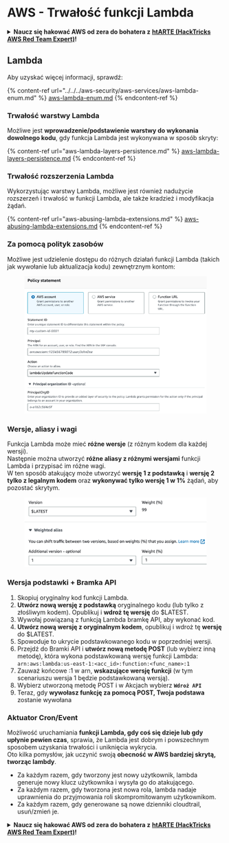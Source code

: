 # AWS - Trwałość funkcji Lambda

<details>

<summary><strong>Naucz się hakować AWS od zera do bohatera z</strong> <a href="https://training.hacktricks.xyz/courses/arte"><strong>htARTE (HackTricks AWS Red Team Expert)</strong></a><strong>!</strong></summary>

Inne sposoby wsparcia HackTricks:

* Jeśli chcesz zobaczyć swoją **firmę reklamowaną w HackTricks** lub **pobrać HackTricks w formacie PDF**, sprawdź [**PLAN SUBSKRYPCJI**](https://github.com/sponsors/carlospolop)!
* Zdobądź [**oficjalne gadżety PEASS & HackTricks**](https://peass.creator-spring.com)
* Odkryj [**Rodzinę PEASS**](https://opensea.io/collection/the-peass-family), naszą kolekcję ekskluzywnych [**NFT**](https://opensea.io/collection/the-peass-family)
* **Dołącz do** 💬 [**grupy Discord**](https://discord.gg/hRep4RUj7f) lub [**grupy telegramowej**](https://t.me/peass) lub **śledź** nas na **Twitterze** 🐦 [**@hacktricks_live**](https://twitter.com/hacktricks_live)**.**
* **Podziel się swoimi sztuczkami hakerskimi, przesyłając PR-y do** [**HackTricks**](https://github.com/carlospolop/hacktricks) i [**HackTricks Cloud**](https://github.com/carlospolop/hacktricks-cloud) github repos.

</details>

## Lambda

Aby uzyskać więcej informacji, sprawdź:

{% content-ref url="../../../aws-security/aws-services/aws-lambda-enum.md" %}
[aws-lambda-enum.md](../../../aws-security/aws-services/aws-lambda-enum.md)
{% endcontent-ref %}

### Trwałość warstwy Lambda

Możliwe jest **wprowadzenie/podstawienie warstwy do wykonania dowolnego kodu**, gdy funkcja Lambda jest wykonywana w sposób skryty:

{% content-ref url="aws-lambda-layers-persistence.md" %}
[aws-lambda-layers-persistence.md](aws-lambda-layers-persistence.md)
{% endcontent-ref %}

### Trwałość rozszerzenia Lambda

Wykorzystując warstwy Lambda, możliwe jest również nadużycie rozszerzeń i trwałość w funkcji Lambda, ale także kradzież i modyfikacja żądań.

{% content-ref url="aws-abusing-lambda-extensions.md" %}
[aws-abusing-lambda-extensions.md](aws-abusing-lambda-extensions.md)
{% endcontent-ref %}

### Za pomocą polityk zasobów

Możliwe jest udzielenie dostępu do różnych działań funkcji Lambda (takich jak wywołanie lub aktualizacja kodu) zewnętrznym kontom:

<figure><img src="../../../../.gitbook/assets/image (2) (1) (2) (2).png" alt=""><figcaption></figcaption></figure>

### Wersje, aliasy i wagi

Funkcja Lambda może mieć **różne wersje** (z różnym kodem dla każdej wersji).\
Następnie można utworzyć **różne aliasy z różnymi wersjami** funkcji Lambda i przypisać im różne wagi.\
W ten sposób atakujący może utworzyć **wersję 1 z podstawką** i **wersję 2 tylko z legalnym kodem** oraz **wykonywać tylko wersję 1 w 1%** żądań, aby pozostać skrytym.

<figure><img src="../../../../.gitbook/assets/image (2) (2).png" alt=""><figcaption></figcaption></figure>

### Wersja podstawki + Bramka API

1. Skopiuj oryginalny kod funkcji Lambda.
2. **Utwórz nową wersję z podstawką** oryginalnego kodu (lub tylko z złośliwym kodem). Opublikuj i **wdroż tę wersję** do $LATEST.
1. Wywołaj powiązaną z funkcją Lambda bramkę API, aby wykonać kod.
3. **Utwórz nową wersję z oryginalnym kodem**, opublikuj i wdroż tę **wersję** do $LATEST.
1. Spowoduje to ukrycie podstawkowanego kodu w poprzedniej wersji.
4. Przejdź do Bramki API i **utwórz nową metodę POST** (lub wybierz inną metodę), która wykona podstawkowaną wersję funkcji Lambda: `arn:aws:lambda:us-east-1:<acc_id>:function:<func_name>:1`
1. Zauważ końcowe :1 w arn, **wskazujące wersję funkcji** (w tym scenariuszu wersja 1 będzie podstawkowaną wersją).
5. Wybierz utworzoną metodę POST i w Akcjach wybierz **`Wdroż API`**
6. Teraz, gdy **wywołasz funkcję za pomocą POST, Twoja podstawa** zostanie wywołana

### Aktuator Cron/Event

Możliwość uruchamiania **funkcji Lambda, gdy coś się dzieje lub gdy upłynie pewien czas**, sprawia, że Lambda jest dobrym i powszechnym sposobem uzyskania trwałości i uniknięcia wykrycia.\
Oto kilka pomysłów, jak uczynić swoją **obecność w AWS bardziej skrytą, tworząc lambdy**.

* Za każdym razem, gdy tworzony jest nowy użytkownik, lambda generuje nowy klucz użytkownika i wysyła go do atakującego.
* Za każdym razem, gdy tworzona jest nowa rola, lambda nadaje uprawnienia do przyjmowania roli skompromitowanym użytkownikom.
* Za każdym razem, gdy generowane są nowe dzienniki cloudtrail, usuń/zmień je.

<details>

<summary><strong>Naucz się hakować AWS od zera do bohatera z</strong> <a href="https://training.hacktricks.xyz/courses/arte"><strong>htARTE (HackTricks AWS Red Team Expert)</strong></a><strong>!</strong></summary>

Inne sposoby wsparcia HackTricks:

* Jeśli chcesz zobaczyć swoją **firmę reklamowaną w HackTricks** lub **pobrać HackTricks w formacie PDF**, sprawdź [**PLAN SUBSKRYPCJI**](https://github.com/sponsors/carlospolop)!
* Zdobądź [**oficjalne gadżety PEASS & HackTricks**](https://peass.creator-spring.com)
* Odkryj [**Rodzinę PEASS**](https://opensea.io/collection/the-peass-family), naszą kolekcję ekskluzywnych [**NFT**](https://opensea.io/collection/the-peass-family)
* **Dołącz do** 💬 [**grupy Discord**](https://discord.gg/hRep4RUj7f) lub [**grupy telegramowej**](https://t.me/peass) lub **śledź** nas na **Twitterze** 🐦 [**@hacktricks_live**](https://twitter.com/hacktricks_live)**.**
* **Podziel się swoimi sztuczkami hakerskimi, przesyłając PR-y do** [**HackTricks**](https://github.com/carlospolop/hacktricks) i [**HackTricks Cloud**](https://github.com/carlospolop/hacktricks-cloud) github repos.

</details>

